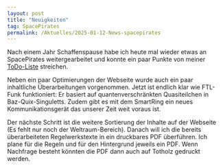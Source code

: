 ```yaml
---
layout: post
title: "Neuigkeiten"
tag: SpacePirates
permalink: /Aktuelles/2025-01-12-News-spacepirates
---
```


Nach einem Jahr Schaffenspause habe ich heute mal wieder etwas an SpacePirates weitergearbeitet und konnte ein paar Punkte von meiner [ToDo-Liste](https://github.com/jcorporation/spacepirates/issues) streichen.

Neben ein paar Optimierungen der Webseite wurde auch ein paar inhaltliche Überarbeitungen vorgenommen. Jetzt ist endlich klar wie FTL-Funk funktioniert: Er basiert auf quantenverschränkten Quasiteilchen in Baz-Quix-Singuletts. Zudem gibt es mit dem SmartRing ein neues Kommunikationsgerät das unserer Zeit weit voraus ist.

Der nächste Schritt ist die weitere Sortierung der Inhalte auf der Webseite (Es fehlt nur noch der Weltraum-Bereich). Danach will ich die bereits überarbeiteten Regelwerkstexte in ein druckbares PDF überführen. Ich plane für die Regeln und für den Hintergrund jeweils ein PDF. Wenn Nachfrage besteht könnten die PDF dann auch auf Totholz gedruckt werden.
